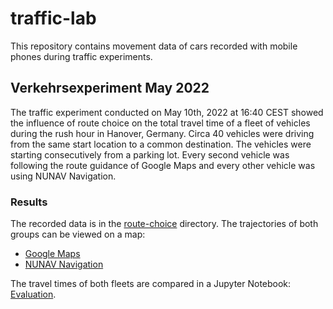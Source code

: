 # traffic-lab

This repository contains movement data of cars recorded with mobile phones during traffic experiments.

## Verkehrsexperiment May 2022

The traffic experiment conducted on May 10th, 2022 at 16:40 CEST showed the influence of route choice on the 
total travel time of a fleet of vehicles during the rush hour in Hanover, Germany. 
Circa 40 vehicles were driving from the same start location to a common destination. 
The vehicles were starting consecutively from a parking lot.
Every second vehicle was following the route guidance of Google Maps and every other vehicle was using NUNAV Navigation.

### Results

The recorded data is in the [route-choice](route-choice) directory. 
The trajectories of both groups can be viewed on a map:
- [Google Maps](route-choice/trajectory-geojson_route-choice_GoogleMaps.json)
- [NUNAV Navigation](route-choice/trajectory-geojson_route-choice_NunavSwarm.json)

The travel times of both fleets are compared in a Jupyter Notebook: [Evaluation](route-choice/evaluation-simple.ipynb).  
